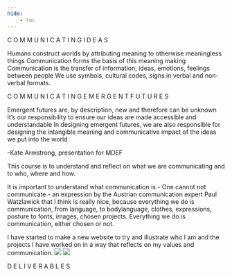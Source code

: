 ```yaml
---
hide:
    - toc
---
```


C O M M U N I C A T I N G  I D E A S

Humans construct worlds by attributing meaning to otherwise meaningless things
Communication forms the basis of this meaning making
Communication is the transfer of information, ideas, emotions, feelings between people
We use symbols, cultural codes, signs in verbal and non-verbal formats.

C O M M U N I C A T I N G  E M E R G E N T   F U T U R E S

Emergent futures are, by description, new and therefore can be unknown 
It’s our responsibility to ensure our ideas are made accessible and understandable
In designing emergent futures, we are also responsible for designing the intangible meaning and communicative impact of the ideas we put into the world

-Kate Armstrong, presentation for MDEF

This course is to understand and reflect on what we are communicating and to who, where and how. 

It is important to understand what communication is - One cannot not communicate - an expression by the Austrian communication expert Paul Watzlawick that I think is really nice, because everything we do is communication, from language, to bodylanguage, clothes, expressions, posture to fonts, images, chosen projects. Everything we do is communication, either chosen or not. 

I have started to make a new website to try and illustrate who I am and the projects I have worked on in a way that reflects on my values and communication.
![](https://i.imgur.com/XdxT2in.jpg)
![](https://i.imgur.com/UgUNOoS.jpg)

D E L I V E R A B L E S 

